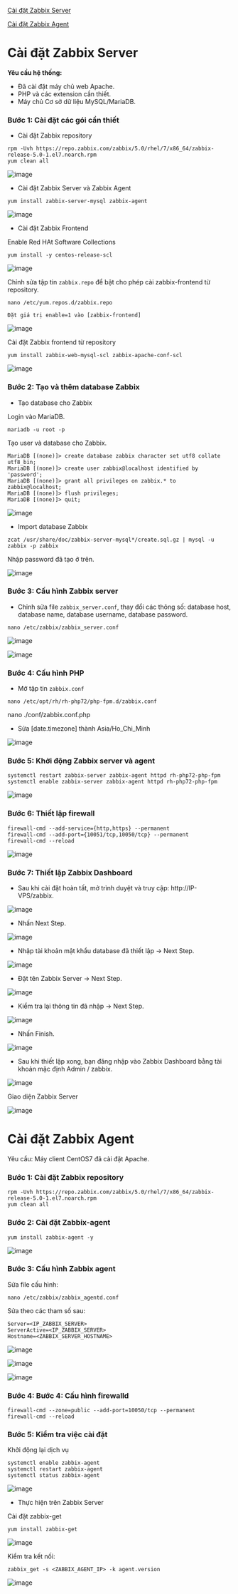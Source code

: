 [Cài đặt Zabbix Server](#sv)

[Cài đặt Zabbix Agent](#agent)

<a name="sv"></a>
# Cài đặt Zabbix Server

**Yêu cầu hệ thống:**
- Đã cài đặt máy chủ web Apache.
- PHP và các extension cần thiết.
- Máy chủ Cơ sở dữ liệu MySQL/MariaDB.

### Bước 1: Cài đặt các gói cần thiết

- Cài đặt Zabbix repository

```
rpm -Uvh https://repo.zabbix.com/zabbix/5.0/rhel/7/x86_64/zabbix-release-5.0-1.el7.noarch.rpm
yum clean all
```

![image](https://user-images.githubusercontent.com/111716161/193998919-0ad94dfa-c34c-4ad8-a329-d159f348a23a.png)

- Cài đặt Zabbix Server và Zabbix Agent

```
yum install zabbix-server-mysql zabbix-agent
```

![image](https://user-images.githubusercontent.com/111716161/193999279-7d79f316-abc3-4735-9e53-0de3d81b74ae.png)

- Cài đặt Zabbix Frontend

Enable Red HAt Software Collections

```
yum install -y centos-release-scl
```

![image](https://user-images.githubusercontent.com/111716161/193999348-29765bb8-b6dd-4a0a-9476-ce79cba07cca.png)

Chỉnh sửa tập tin `zabbix.repo` để bật cho phép cài zabbix-frontend từ repository.

```
nano /etc/yum.repos.d/zabbix.repo

Đặt giá trị enable=1 vào [zabbix-frontend]
```

![image](https://user-images.githubusercontent.com/111716161/193999583-80ae9eb0-a51b-4da1-9970-5898e06b6309.png)

Cài đặt Zabbix frontend từ repository

```
yum install zabbix-web-mysql-scl zabbix-apache-conf-scl
```

![image](https://user-images.githubusercontent.com/111716161/193999703-9c45023b-1d9a-4430-8774-f05bc0d82c5e.png)

### Bước 2: Tạo và thêm database Zabbix

- Tạo database cho Zabbix

Login vào MariaDB.

```
mariadb -u root -p
```

Tạo user và database cho Zabbix.

```
MariaDB [(none)]> create database zabbix character set utf8 collate utf8_bin;
MariaDB [(none)]> create user zabbix@localhost identified by 'password';
MariaDB [(none)]> grant all privileges on zabbix.* to zabbix@localhost;
MariaDB [(none)]> flush privileges;
MariaDB [(none)]> quit;
```

![image](https://user-images.githubusercontent.com/111716161/194013676-f1ed8579-6ac2-4aba-a7cc-893fb13c89af.png)

- Import database Zabbix

```
zcat /usr/share/doc/zabbix-server-mysql*/create.sql.gz | mysql -u zabbix -p zabbix
```

Nhập password đã tạo ở trên.

![image](https://user-images.githubusercontent.com/111716161/194013917-a8c7f409-11a2-4380-b57a-0f8905759d09.png)

### Bước 3: Cấu hình Zabbix server

- Chỉnh sửa file `zabbix_server.conf`, thay đổi các thông số: database host, database name, database username, database password.

```
nano /etc/zabbix/zabbix_server.conf
```

![image](https://user-images.githubusercontent.com/111716161/194005567-fbddd9e6-5790-4957-b936-3c8443df3e56.png)

![image](https://user-images.githubusercontent.com/111716161/194024725-1d57725b-2318-4043-8a3b-3a1abf6463d1.png)

### Bước 4: Cấu hình PHP

- Mở tập tin `zabbix.conf`

```
nano /etc/opt/rh/rh-php72/php-fpm.d/zabbix.conf
```

nano ./conf/zabbix.conf.php
- Sửa [date.timezone] thành Asia/Ho_Chi_Minh

![image](https://user-images.githubusercontent.com/111716161/194003256-cd629827-2b5b-466f-9f0f-38c8dead9b0e.png)

### Bước 5: Khởi động Zabbix server và agent

```
systemctl restart zabbix-server zabbix-agent httpd rh-php72-php-fpm
systemctl enable zabbix-server zabbix-agent httpd rh-php72-php-fpm
```

![image](https://user-images.githubusercontent.com/111716161/194002348-e02a385e-1fe7-4d49-b8af-feb7bd950862.png)

### Bước 6: Thiết lập firewall

```
firewall-cmd --add-service={http,https} --permanent
firewall-cmd --add-port={10051/tcp,10050/tcp} --permanent
firewall-cmd --reload
```

![image](https://user-images.githubusercontent.com/111716161/194002455-a7db70b1-3090-4f5f-964a-d7027242c7a4.png)

### Bước 7: Thiết lập Zabbix Dashboard

- Sau khi cài đặt hoàn tất, mở trình duyệt và truy cập: http://IP-VPS/zabbix.

![image](https://user-images.githubusercontent.com/111716161/194002613-8ce67f1a-79cc-4bd8-b0c2-481e434fb059.png)

- Nhấn Next Step.

![image](https://user-images.githubusercontent.com/111716161/194003510-090a7777-bdd4-4707-8b2c-a51e0fd998e8.png)

- Nhập tài khoản mật khẩu database đã thiết lập -> Next Step.

![image](https://user-images.githubusercontent.com/111716161/194003847-f58ff80d-a003-4c98-a4d7-9431cab12f68.png)

- Đặt tên Zabbix Server -> Next Step.

![image](https://user-images.githubusercontent.com/111716161/194004315-c3035a78-dc27-49b5-9b52-2a1df7b7f481.png)

- Kiểm tra lại thông tin đã nhập -> Next Step.

![image](https://user-images.githubusercontent.com/111716161/194004462-efa301f3-be0c-418b-84af-a21265eebd1c.png)

- Nhấn Finish.

![image](https://user-images.githubusercontent.com/111716161/194004587-e9b164c0-a70f-411d-867f-17641c659e19.png)

- Sau khi thiết lập xong, bạn đăng nhập vào Zabbix Dashboard bằng tài khoản mặc định Admin / zabbix.

![image](https://user-images.githubusercontent.com/111716161/194005062-261b2693-1209-4983-b7e4-07899399a0b6.png)

Giao diện Zabbix Server

![image](https://user-images.githubusercontent.com/111716161/194024333-d86198ca-07f9-4b57-9eee-519877d320c3.png)

<a name="agent"></a>
# Cài đặt Zabbix Agent

Yêu cầu: Máy client CentOS7 đã cài đặt Apache.

### Bước 1: Cài đặt Zabbix repository

```
rpm -Uvh https://repo.zabbix.com/zabbix/5.0/rhel/7/x86_64/zabbix-release-5.0-1.el7.noarch.rpm
yum clean all
```

### Bước 2: Cài đặt Zabbix-agent

```
yum install zabbix-agent -y
```

![image](https://user-images.githubusercontent.com/111716161/194243644-601f4621-3382-4f7a-b75a-7a61c95f2c45.png)

### Bước 3: Cấu hình Zabbix agent

Sửa file cấu hình:

```
nano /etc/zabbix/zabbix_agentd.conf
```

Sửa theo các tham số sau: 
```
Server=<IP_ZABBIX_SERVER>
ServerActive=<IP_ZABBIX_SERVER>
Hostname=<ZABBIX_SERVER_HOSTNAME>
```

![image](https://user-images.githubusercontent.com/111716161/194214154-d7619597-3154-4a3e-a58c-02395cfaea7a.png)

![image](https://user-images.githubusercontent.com/111716161/194214249-1bad1374-f274-4742-801e-0679324bb305.png)

![image](https://user-images.githubusercontent.com/111716161/194244602-9f5002b0-2f00-4b60-b213-42a30cca34c2.png)

### Bước 4: Bước 4: Cấu hình firewalld

```
firewall-cmd --zone=public --add-port=10050/tcp --permanent
firewall-cmd --reload
```

### Bước 5: Kiểm tra việc cài đặt

Khởi động lại dịch vụ

```
systemctl enable zabbix-agent
systemctl restart zabbix-agent
systemctl status zabbix-agent
```

![image](https://user-images.githubusercontent.com/111716161/194214563-64c08219-3f98-4cd8-9d01-5232dc2795e1.png)

- Thực hiện trên Zabbix Server

Cài đặt zabbix-get

```
yum install zabbix-get
```

![image](https://user-images.githubusercontent.com/111716161/194253798-2089c06e-a3db-4b20-a7da-5cbb86dff942.png)

Kiểm tra kết nối:

```
zabbix_get -s <ZABBIX_AGENT_IP> -k agent.version
```

![image](https://user-images.githubusercontent.com/111716161/194254236-374a3897-8f77-448b-8a4b-996e4afc496a.png)



